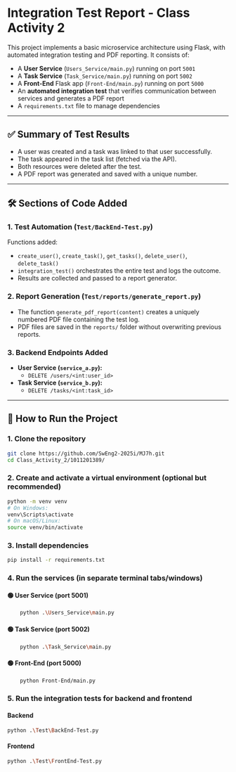 # Integration Test Report - Class Activity 2

This project implements a basic microservice architecture using Flask, with automated integration testing and PDF reporting. It consists of:

- A **User Service** (`Users_Service/main.py`) running on port `5001`
- A **Task Service** (`Task_Service/main.py`) running on port `5002`
- A **Front-End** Flask app (`Front-End/main.py`) running on port `5000`
- An **automated integration test** that verifies communication between services and generates a PDF report
- A `requirements.txt` file to manage dependencies

---

## ✅ Summary of Test Results

- A user was created and a task was linked to that user successfully.
- The task appeared in the task list (fetched via the API).
- Both resources were deleted after the test.
- A PDF report was generated and saved with a unique number.

---

## 🛠️ Sections of Code Added

### 1. **Test Automation** (`Test/BackEnd-Test.py`)
Functions added:
- `create_user()`, `create_task()`, `get_tasks()`, `delete_user()`, `delete_task()`
- `integration_test()` orchestrates the entire test and logs the outcome.
- Results are collected and passed to a report generator.

### 2. **Report Generation** (`Test/reports/generate_report.py`)
- The function `generate_pdf_report(content)` creates a uniquely numbered PDF file containing the test log.
- PDF files are saved in the `reports/` folder without overwriting previous reports.

### 3. **Backend Endpoints Added**
- **User Service (`service_a.py`):**
  - `DELETE /users/<int:user_id>`
- **Task Service (`service_b.py`):**
  - `DELETE /tasks/<int:task_id>`

---

## 🚀 How to Run the Project

### 1. Clone the repository

``` bash
git clone https://github.com/SwEng2-2025i/MJ7h.git
cd Class_Activity_2/1011201389/
```

### 2. Create and activate a virtual environment (optional but recommended)
``` bash
python -m venv venv
# On Windows:
venv\Scripts\activate
# On macOS/Linux:
source venv/bin/activate
```

### 3. Install dependencies
``` bash
pip install -r requirements.txt
```

### 4. Run the services (in separate terminal tabs/windows)
#### 🟢 User Service (port 5001)
``` bash
    python .\Users_Service\main.py
```

#### 🟢 Task Service (port 5002)
``` bash
    python .\Task_Service\main.py 
```

#### 🟢 Front-End (port 5000)
``` bash
    python Front-End/main.py
```

### 5. Run the integration tests for backend and frontend
#### Backend
``` bash
python .\Test\BackEnd-Test.py  
```
#### Frontend
``` bash
python .\Test\FrontEnd-Test.py
```
